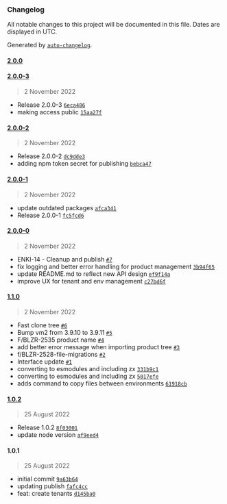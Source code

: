 ### Changelog

All notable changes to this project will be documented in this file. Dates are displayed in UTC.

Generated by [`auto-changelog`](https://github.com/CookPete/auto-changelog).

#### [2.0.0](https://github.com/CoverGo/covergo-cli/compare/2.0.0-3...2.0.0)

#### [2.0.0-3](https://github.com/CoverGo/covergo-cli/compare/2.0.0-2...2.0.0-3)

> 2 November 2022

- Release 2.0.0-3 [`6eca486`](https://github.com/CoverGo/covergo-cli/commit/6eca486f35c8f266ee8934ef9c6156503eac055e)
- making access public [`15aa27f`](https://github.com/CoverGo/covergo-cli/commit/15aa27f7beebe15f6c91eb9e213fb07923f90c04)

#### [2.0.0-2](https://github.com/CoverGo/covergo-cli/compare/2.0.0-1...2.0.0-2)

> 2 November 2022

- Release 2.0.0-2 [`dc9dde3`](https://github.com/CoverGo/covergo-cli/commit/dc9dde3edbade1a1737e00bc1b70e5c7626515a0)
- adding npm token secret for publishing [`bebca47`](https://github.com/CoverGo/covergo-cli/commit/bebca472fb5b84ab84c1e052ebe1e8c5660f03c9)

#### [2.0.0-1](https://github.com/CoverGo/covergo-cli/compare/2.0.0-0...2.0.0-1)

> 2 November 2022

- update outdated packages [`afca341`](https://github.com/CoverGo/covergo-cli/commit/afca341531bd6e891561b63ca3caa3cc24688f06)
- Release 2.0.0-1 [`fc5fcd6`](https://github.com/CoverGo/covergo-cli/commit/fc5fcd6b65dae39cac8306033b483b6bc4629572)

#### [2.0.0-0](https://github.com/CoverGo/covergo-cli/compare/1.1.0...2.0.0-0)

> 2 November 2022

- ENKI-14 - Cleanup and publish [`#7`](https://github.com/CoverGo/covergo-cli/pull/7)
- fix logging and better error handling for product management [`3b94f65`](https://github.com/CoverGo/covergo-cli/commit/3b94f65b5067bc171c727131d6abff2792e1fd78)
- update README.md to reflect new API design [`ef9f14a`](https://github.com/CoverGo/covergo-cli/commit/ef9f14a372eacbf674170a114d44d8ebbc640a96)
- improve UX for tenant and env management [`c27bd6f`](https://github.com/CoverGo/covergo-cli/commit/c27bd6f96dd61e23ff0a425f6caa1a2c759b42b6)

#### [1.1.0](https://github.com/CoverGo/covergo-cli/compare/1.0.2...1.1.0)

> 2 November 2022

- Fast clone tree [`#6`](https://github.com/CoverGo/covergo-cli/pull/6)
- Bump vm2 from 3.9.10 to 3.9.11 [`#5`](https://github.com/CoverGo/covergo-cli/pull/5)
- F/BLZR-2535 product name [`#4`](https://github.com/CoverGo/covergo-cli/pull/4)
- add better error message when importing product tree [`#3`](https://github.com/CoverGo/covergo-cli/pull/3)
- f/BLZR-2528-file-migrations [`#2`](https://github.com/CoverGo/covergo-cli/pull/2)
- Interface update [`#1`](https://github.com/CoverGo/covergo-cli/pull/1)
- converting to esmodules and including zx [`331b9c1`](https://github.com/CoverGo/covergo-cli/commit/331b9c1504309e6ad5b30a59cc324fe2f320f0b5)
- converting to esmodules and including zx [`5017efe`](https://github.com/CoverGo/covergo-cli/commit/5017efedd09a0dacad7fbcd80c3a197a95cf15f4)
- adds command to copy files between environments [`61918cb`](https://github.com/CoverGo/covergo-cli/commit/61918cb9062e1592779834ba914cc09b61ef48c7)

#### [1.0.2](https://github.com/CoverGo/covergo-cli/compare/1.0.1...1.0.2)

> 25 August 2022

- Release 1.0.2 [`8f03001`](https://github.com/CoverGo/covergo-cli/commit/8f0300191e913f920301640b3fa838e29581ec63)
- update node version [`af9eed4`](https://github.com/CoverGo/covergo-cli/commit/af9eed4300a4e7ee02041254cb5b5235d30c7fac)

#### 1.0.1

> 25 August 2022

- initial commit [`9a63b64`](https://github.com/CoverGo/covergo-cli/commit/9a63b64eb6cb624d965af4eee8d85a94a08547ad)
- updating publish [`fafc4cc`](https://github.com/CoverGo/covergo-cli/commit/fafc4ccac1d79c837b7583b91af51694d1c4bde5)
- feat: create tenants [`d145ba0`](https://github.com/CoverGo/covergo-cli/commit/d145ba03b1c5df513fb5877aa4a67f86c03dfc9f)
